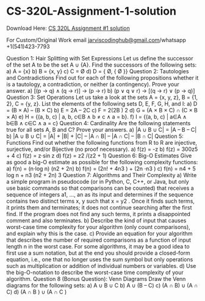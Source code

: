 # CS-320L-Assignment-1-solution

Download Here: [CS 320L Assignment #1 solution](https://jarviscodinghub.com/assignment/cs-320l-assignment-1-solution/)

For Custom/Original Work email jarviscodinghub@gmail.com/whatsapp +1(541)423-7793

Question 1: Hair Splitting with Set Expressions
Let us define the successor of the set A to be the set A ∪ {A}. Find the successors of the
following sets:
a) A = {x}
b) B = {x, y}
c) C = Ø
d) D = { Ø, { Ø }}
Question 2: Tautologies and Contradictions
Find out for each of the following propositions whether it is a tautology, a contradiction,
or neither (a contingency). Prove your answer.
a) [(p → q) ∧ (q → r)] → (p → r)
b) (p ∨ q ∨ r) → [(q → r) ∨ (p → q)]
Question 3: Set Operations
Let us take a look at the sets A = {x, y, z}, B = {1, 2}, C = {y, z}. List the elements of
the following sets D, E, F, G, H, and I:
a) D = (B × A) – (B × C)
b) E = 2A – 2C
c) F = 2(2B )
2
d) G = (A × B × C) ∩ (C × B × A)
e) H = {(a, b, c) | a, b, c∈Β ∧ b ≠ c ∧ a = b}.
f) I = {(a, b, c) | a∈A ∧ b∈B ∧ c∈C ∧ a = c}
Question 4: Cardinality
Are the following statements true for all sets A, B and C? Prove your answers.
a) |A ∪ B ∪ C| = |A – B – C|
b) |A ∪ B ∪ C| = |A| + |B| + |C| – |A ∩ B| – |A ∩ C| – |B ∩ C|
Question 5: Functions
Find out whether the following functions from R to R are injective, surjective, and/or
Bijective (no proof necessary).
a) f(z) = -z
b) f(z) = 300z5 + 4
c) f(z) = z⋅sin z
d) f(z) = z2
/(z2 + 1)
Question 6: Big-O Estimates
Give as good a big-O estimate as possible for the following complexity functions:
a) f(n) = (n⋅log n) (n2 + 2n)
b) f(n) = (2n! + 4n3
) + (2n
⋅n3
)
c) f(n) = n4 + 5 log n + n3 (n2 + 2n)
3
Question 7: Algorithms and Their Complexity
a) Write a simple program in pseudocode (or in Python, C, C++, or Java, but only use
basic commands so that comparisons can be counted) that receives a sequence of
integers a1, …, an as its input and determines if the sequence contains two distinct
terms x, y such that x = y2
. Once it finds such terms, it prints them and terminates; it
does not continue searching after the first find. If the program does not find any such
terms, it prints a disappointed comment and also terminates.
b) Describe the kind of input that causes worst-case time complexity for your algorithm
(only count comparisons), and explain why this is the case.
c) Provide an equation for your algorithm that describes the number of required
comparisons as a function of input length n in the worst case. For some algorithms, it
may be a good idea to first use a sum notation, but at the end you should provide a
closed-form equation, i.e., one that no longer uses the sum symbol but only
operations such as multiplication or addition of individual numbers or variables.
d) Use the big-O-notation to describe the worst-case time complexity of your algorithm.
Question 8 (Bonus Question): Venn Diagrams
Draw the Venn diagrams for the following sets:
a) A ∪ B ∪ C
b) A ∪ (B – C)
c) (A ∩ B) ∪ (A ∩ C)
d) (A ∩ B ) ∪ (A ∩ C )


